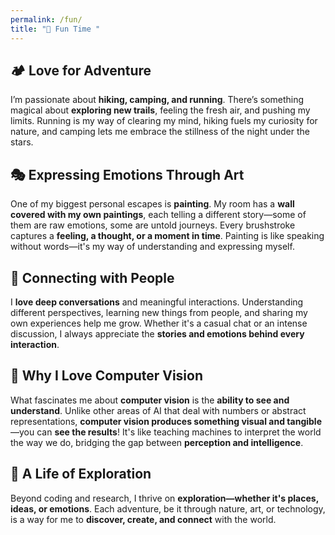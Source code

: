 ```yaml
---
permalink: /fun/
title: "🎨 Fun Time "
---
```



## 🏕️ Love for Adventure  
I’m passionate about **hiking, camping, and running**. There’s something magical about **exploring new trails**, feeling the fresh air, and pushing my limits. Running is my way of clearing my mind, hiking fuels my curiosity for nature, and camping lets me embrace the stillness of the night under the stars.

## 🎭 Expressing Emotions Through Art  
One of my biggest personal escapes is **painting**. My room has a **wall covered with my own paintings**, each telling a different story—some of them are raw emotions, some are untold journeys. Every brushstroke captures a **feeling, a thought, or a moment in time**. Painting is like speaking without words—it's my way of understanding and expressing myself.  

## 🤝 Connecting with People  
I **love deep conversations** and meaningful interactions. Understanding different perspectives, learning new things from people, and sharing my own experiences help me grow. Whether it's a casual chat or an intense discussion, I always appreciate the **stories and emotions behind every interaction**.

## 🤖 Why I Love Computer Vision  
What fascinates me about **computer vision** is the **ability to see and understand**. Unlike other areas of AI that deal with numbers or abstract representations, **computer vision produces something visual and tangible**—you can **see the results**! It's like teaching machines to interpret the world the way we do, bridging the gap between **perception and intelligence**.

## 🎯 A Life of Exploration  
Beyond coding and research, I thrive on **exploration—whether it's places, ideas, or emotions**. Each adventure, be it through nature, art, or technology, is a way for me to **discover, create, and connect** with the world.
